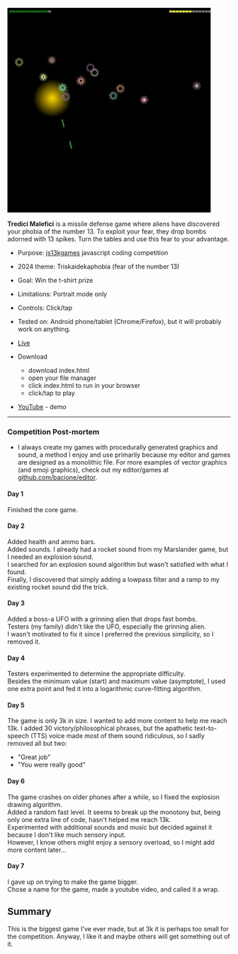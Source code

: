[![Info](README.JPG)](https://bacionejs.github.io/tredicimalefici)

**Tredici Malefici** is a missile defense game where aliens have discovered your phobia of the number 13. To exploit your fear, they drop bombs adorned with 13 spikes. Turn the tables and use this fear to your advantage.

- Purpose: [js13kgames](https://js13kgames.com) javascript coding competition
- 2024 theme: Triskaidekaphobia (fear of the number 13)
- Goal: Win the t-shirt prize
- Limitations: Portrait mode only
- Controls: Click/tap
- Tested on: Android phone/tablet (Chrome/Firefox), but it will probably work on anything.

- [Live](https://bacionejs.github.io/tredicimalefici)
- Download
  - download index.html
  - open your file manager
  - click index.html to run in your browser
  - click/tap to play
- [YouTube](http://www.youtube.com/@bacionejs) - demo


---

### Competition Post-mortem
- I always create my games with procedurally generated graphics and sound, a method I enjoy and use primarily because my editor and games are designed as a monolithic file. For more examples of vector graphics (and emoji graphics), check out my editor/games at [github.com/bacione/editor](https://github.com/bacione/editor).

#### Day 1
Finished the core game.

#### Day 2
Added health and ammo bars.  
Added sounds. I already had a rocket sound from my Marslander game, but I needed an explosion sound.  
I searched for an explosion sound algorithm but wasn't satisfied with what I found.  
Finally, I discovered that simply adding a lowpass filter and a ramp to my existing rocket sound did the trick.

#### Day 3
Added a boss-a UFO with a grinning alien that drops fast bombs.  
Testers (my family) didn't like the UFO, especially the grinning alien.  
I wasn't motivated to fix it since I preferred the previous simplicity, so I removed it.

#### Day 4
Testers experimented to determine the appropriate difficulty.  
Besides the minimum value (start) and maximum value (asymptote), I used one extra point and fed it into a logarithmic curve-fitting algorithm.

#### Day 5
The game is only 3k in size. I wanted to add more content to help me reach 13k.
I added 30 victory/philosophical phrases, but the apathetic text-to-speech (TTS) voice made most of them sound ridiculous, so I sadly removed all but two:
- "Great job"
- "You were really good"

#### Day 6
The game crashes on older phones after a while, so I fixed the explosion drawing algorithm.  
Added a random fast level. It seems to break up the monotony but, being only one extra line of code, hasn't helped me reach 13k.  
Experimented with additional sounds and music but decided against it because I don't like much sensory input.  
However, I know others might enjoy a sensory overload, so I might add more content later...

#### Day 7
I gave up on trying to make the game bigger.  
Chose a name for the game, made a youtube video, and called it a wrap.

## Summary
This is the biggest game I've ever made, but at 3k it is perhaps too small for the competition. Anyway, I like it and maybe others will get something out of it.
